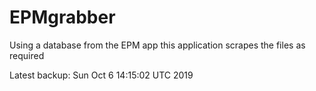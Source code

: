 # EPMgrabber
Using a database from the EPM app this application scrapes the files as required


Latest backup: Sun Oct 6 14:15:02 UTC 2019
